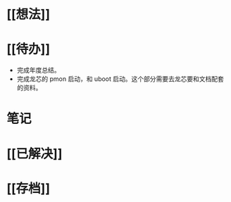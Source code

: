 # [[想法]]

# [[待办]]
- 完成年度总结。
- 完成龙芯的 pmon 启动，和 uboot 启动。这个部分需要去龙芯要和文档配套的资料。
# 笔记

# [[已解决]]

# [[存档]]